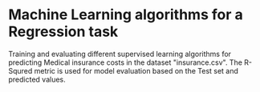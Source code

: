 # Machine Learning algorithms for a Regression task
Training and evaluating different supervised learning algorithms for predicting Medical insurance costs in the dataset "insurance.csv".
The R-Squred metric is used for model evaluation based on the Test set and predicted values.  
